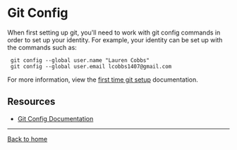 # Git Config
When first setting up git, you'll need to work with git config commands in order to set up your identity.
For example, your identity can be set up with the commands such as:
```
 git config --global user.name "Lauren Cobbs"
 git config --global user.email lcobbs1407@gmail.com
```
For more information, view the [first time git setup](https://git-scm.com/book/en/v2/Getting-Started-First-Time-Git-Setup) documentation.
## Resources
- [Git Config Documentation](https://git-scm.com/docs/git-config)
---
[Back to home](../README.md)